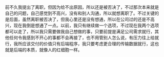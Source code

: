 前不久我提出了离职，但因为给不出原因，所以还是被否决了，不过那次本来就是自己的问题，自己感觉到不高兴，没有和别人沟通，所以就想离职了。不过关键的是后面，虽然离职被否决了，但我心里还是没有想通，所以在公司过的还是不高兴，现在我倒是想通了一点。以前，我只有继续做一个选项，不过现在我两个选项都可以走了，所以我只需要做我自己想做的事，只要前提是满足公司需求就行，其他任何令我感到不开心的事都不会再接了，也不用管别人怎么说，有压力往上给就行，我所应该交付的价值只有后端程序，我只要考虑更合理的传输数据就行，这也就是后端的本质，就像人的红细胞一样。